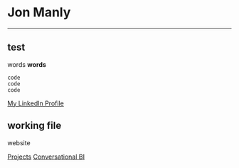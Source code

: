 # Jon Manly
---

## test

words **words** 

```
code
code
code

```


[My LinkedIn Profile](https://www.linkedin.com/in/jonmanly/)


## working file
website

[Projects](/projects)
[Conversational BI](/projects/convBI/)
